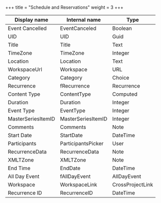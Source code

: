 +++
title = "Schedule and Reservations"
weight = 3
+++

Display name | Internal name | Type
--- | --- | ---
Event Cancelled | EventCanceled | Boolean
UID | UID | Guid
Title | Title | Text
TimeZone | TimeZone | Integer
Location | Location | Text
WorkspaceUrl | Workspace | URL
Category | Category | Choice
Recurrence | fRecurrence | Recurrence
Content Type | ContentType | Computed
Duration | Duration | Integer
Event Type | EventType | Integer
MasterSeriesItemID | MasterSeriesItemID | Integer
Comments | Comments | Note
Start Date | StartDate | DateTime
Participants | ParticipantsPicker | User
RecurrenceData | RecurrenceData | Note
XMLTZone | XMLTZone | Note
End Time | EndDate | DateTime
All Day Event | fAllDayEvent | AllDayEvent
Workspace | WorkspaceLink | CrossProjectLink
Recurrence ID | RecurrenceID | DateTime
